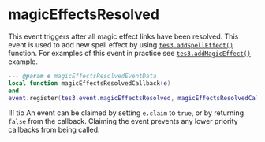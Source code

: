 # magicEffectsResolved

This event triggers after all magic effect links have been resolved. This event is used to add new spell effect by using [`tes3.addSpellEffect()`](https://mwse.github.io/MWSE/apis/tes3/#tes3addmagiceffect) function. For examples of this event in practice see [`tes3.addMagicEffect()`](https://mwse.github.io/MWSE/apis/tes3/#tes3addmagiceffect) example.

```lua
--- @param e magicEffectsResolvedEventData
local function magicEffectsResolvedCallback(e)
end
event.register(tes3.event.magicEffectsResolved, magicEffectsResolvedCallback)
```

!!! tip
	An event can be claimed by setting `e.claim` to `true`, or by returning `false` from the callback. Claiming the event prevents any lower priority callbacks from being called.

